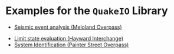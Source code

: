 # Examples for the `QuakeIO` Library


- [Seismic event analysis (Meloland Overpass)](meloland)
<!-- - [Response spectrum analysis (Lake Crowley Bridge)]() -->
- [Limit state evaluation (Hayward Interchange)](hayward)
- [System Identification (Painter Street Overpass)](system_id-painter)

